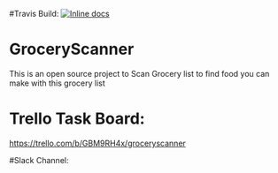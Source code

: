 #Travis Build:
[![Inline docs](http://inch-ci.org/github/yeshvantbhavnasi/GroceryScanner.svg?branch=master)](http://inch-ci.org/github/yeshvantbhavnasi/GroceryScanner)

# GroceryScanner
This is an open source project to Scan Grocery list to find food you can make with this grocery list

# Trello Task Board: 
https://trello.com/b/GBM9RH4x/groceryscanner

#Slack Channel: 


